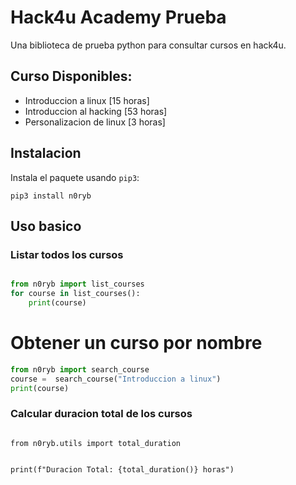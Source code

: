 # Hack4u Academy Prueba
Una biblioteca de prueba python para consultar cursos en hack4u.

## Curso Disponibles:

- Introduccion a linux [15 horas]
- Introduccion al hacking [53 horas]
- Personalizacion de linux [3 horas]

## Instalacion 

Instala el paquete usando `pip3`:
```python3
pip3 install n0ryb
```

## Uso basico

### Listar todos los cursos

```python

from n0ryb import list_courses
for course in list_courses():
    print(course)
```

# Obtener un curso por nombre

```python
from n0ryb import search_course
course =  search_course("Introduccion a linux")
print(course)
```

### Calcular duracion total de los cursos 
```python3

from n0ryb.utils import total_duration


print(f"Duracion Total: {total_duration()} horas")




